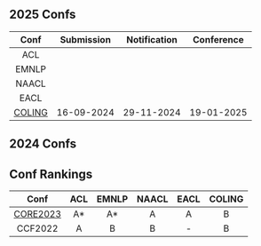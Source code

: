 
## 2025 Confs

|  Conf  | Submission    |   Notification  |   Conference  | 
| :---:  |    :----:     |     :---:       |     :---:     | 
|  ACL   |               |                 |               |  
|  EMNLP |               |                 |               |  
|  NAACL |               |                 |               |   
|  EACL  |               |                 |               |   
| [COLING](https://coling2025.org/) | 16-09-2024 | 29-11-2024 | 19-01-2025 |  

## 2024 Confs

## Conf Rankings
|  Conf  | ACL    |   EMNLP  |   NAACL  | EACL | COLING |
| :---:  |    :----:     |     :---:       |     :---:     | :---:  | :---: |
| [CORE2023](https://portal.core.edu.au/conf-ranks/) | A* | A* | A | A | B |
|  CCF2022 |        A       |          B       |       B        |   -   |   B   |
<!--stackedit_data:
eyJoaXN0b3J5IjpbMTU2ODk4Nzk1LC0xMTE5MDgwMjAsLTU3OD
UwODU1NiwtNzQzNjk3NjA1LDM1MjcyNzc1Niw4NjQ5MjU5MDEs
LTE4NTgxNzk5OTIsMjA3ODc2ODgxNCwtNzE1NjcyODUyLDEwOD
k0NDk0MjJdfQ==
-->